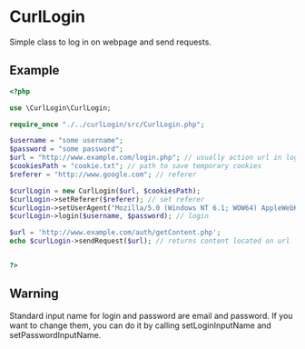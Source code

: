 CurlLogin
================
Simple class to log in on webpage and send requests.


Example
----------------

```php
<?php

use \CurlLogin\CurlLogin;

require_once "./../curlLogin/src/CurlLogin.php";

$username = "some username";
$password = "some password";
$url = "http://www.example.com/login.php"; // usually action url in login form
$cookiesPath = "cookie.txt"; // path to save temporary cookies
$referer = "http://www.google.com"; // referer

$curlLogin = new CurlLogin($url, $cookiesPath);
$curlLogin->setReferer($referer); // set referer
$curlLogin->setUserAgent("Mozilla/5.0 (Windows NT 6.1; WOW64) AppleWebKit/537.36 (KHTML, like Gecko) Chrome/27.0.1453.116 Safari/537.36"); // set user agent
$curlLogin->login($username, $password); // login

$url = 'http://www.example.com/auth/getContent.php';
echo $curlLogin->sendRequest($url); // returns content located on url


?>
```

Warning
----------------
Standard input name for login and password are email and password. If you want to change them, you can do it by calling setLoginInputName and setPasswordInputName.